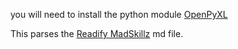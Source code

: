 you will need to install the python module [OpenPyXL](https://openpyxl.readthedocs.io/en/default/)

This parses the [Readify MadSkillz](https://github.com/Readify/madskillz) md file.
